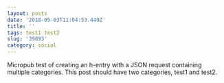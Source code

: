 ```yaml
---
layout: posts
date: '2018-05-03T11:04:53.449Z'
title: ''
tags: test1 test2
slug: '39893'
category: social
---
```

Micropub test of creating an h-entry with a JSON request containing multiple categories. This post should have two categories, test1 and test2.
